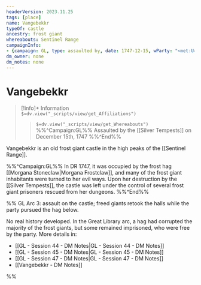 ```yaml
---
headerVersion: 2023.11.25
tags: [place]
name: Vangebekkr
typeOf: castle
ancestry: frost giant
whereabouts: Sentinel Range
campaignInfo:
- {campaign: GL, type: assaulted by, date: 1747-12-15, wParty: "<met:U> <person> on <target>"}
dm_owner: none
dm_notes: none
---
```

# Vangebekkr
>[!info]+ Information  
> `$=dv.view("_scripts/view/get_Affiliations")`  
>> `$=dv.view("_scripts/view/get_Whereabouts")`  
>> %%^Campaign:GL%% Assaulted by the [[Silver Tempests]] on December 15th, 1747 %%^End%%

Vangebekkr is an old frost giant castle in the high peaks of the [[Sentinel Range]]. 

%%^Campaign:GL%%
In DR 1747, it was occupied by the frost hag [[Morgana Stoneclaw|Morgana Frostclaw]], and many of the frost giant inhabitants were turned to her evil ways. Upon her destruction by the [[Silver Tempests]], the castle was left under the control of several frost giant prisoners rescued from her dungeons. 
%%^End%%

%%
GL Arc 3: assault on the castle; freed giants retook the halls while the party pursued the hag below.

No real history developed. In the Great Library arc, a hag had corrupted the majority of the frost giants, but some remained imprisoned, who were free by the party. More details in:
- [[GL - Session 44 - DM Notes|GL - Session 44 - DM Notes]]
- [[GL - Session 45 - DM Notes|GL - Session 45 - DM Notes]]
- [[GL - Session 47 - DM Notes|GL - Session 47 - DM Notes]]
- [[Vangebekkr - DM Notes]]

%%
